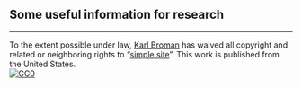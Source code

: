 ## Some useful information for research 

---

To the extent possible under law,
[Karl Broman](http://github.com/kbroman)
has waived all copyright and related or neighboring rights to
&ldquo;[simple site](http://github.com/kbroman/simple_site)&rdquo;.
This work is published from the United States.
<br/>
[![CC0](http://i.creativecommons.org/p/zero/1.0/88x31.png)](http://creativecommons.org/publicdomain/zero/1.0/)
